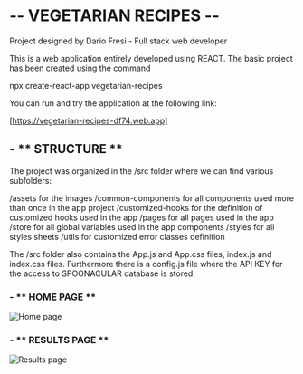 # -- VEGETARIAN RECIPES --

Project designed by Dario Fresi - Full stack web developer

This is a web application entirely developed using REACT. The basic project has been created using the command

npx create-react-app vegetarian-recipes 

You can run and try the application at the following link:

[https://vegetarian-recipes-df74.web.app]

## - ** STRUCTURE **

The project was organized in the /src folder where we can find various subfolders:

/assets for the images
/common-components for all components used more than once in the app project
/customized-hooks for the definition of customized hooks used in the app 
/pages for all pages used in the app
/store for all global variables used in the app components
/styles for all styles sheets
/utils for customized error classes definition

The /src folder also contains the App.js and App.css files, index.js and index.css files. 
Furthermore there is a config.js file where the API KEY for the access to SPOONACULAR database is stored.

### - ** HOME PAGE **

![Home page](./src/assets/readme-images/home-page.png)

### - ** RESULTS PAGE **

![Results page](./src/assets/readme-images/results-page.png)
